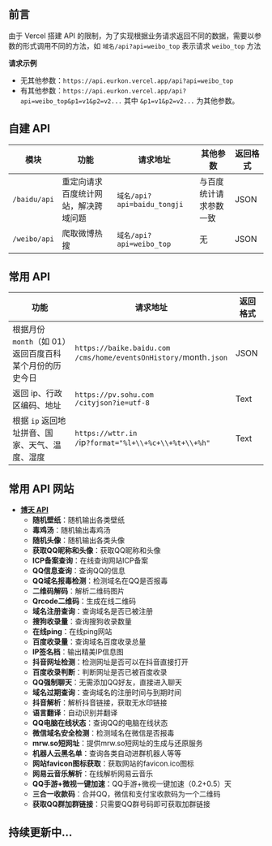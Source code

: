 ## 前言

由于 Vercel 搭建 API 的限制，为了实现根据业务请求返回不同的数据，需要以参数的形式调用不同的方法，如 `域名/api?api=weibo_top` 表示请求 `weibo_top` 方法

**请求示例**
  - 无其他参数：`https://api.eurkon.vercel.app/api?api=weibo_top`
  - 有其他参数：`https://api.eurkon.vercel.app/api?api=weibo_top&p1=v1&p2=v2...` 其中 `&p1=v1&p2=v2...` 为其他参数。

## 自建 API

| 模块 | 功能 | 请求地址 | 其他参数 | 返回格式 |
| --- | --- | --- | --- | --- |
| `/baidu/api` | 重定向请求百度统计网站，解决跨域问题 | `域名/api?api=baidu_tongji` | 与百度统计请求参数一致 | JSON |
| `/weibo/api` | 爬取微博热搜 | `域名/api?api=weibo_top` | 无 | JSON |

## 常用 API

| 功能 | 请求地址 | 返回格式 |
| --- | --- | --- |
| 根据月份 `month`（如 01）返回百度百科某个月份的历史今日 | `https://baike.baidu.com`<br>`/cms/home/eventsOnHistory/`month`.json` | JSON | 
| 返回 ip、行政区编码、地址 | `https://pv.sohu.com`<br>`/cityjson?ie=utf-8` | Text |
| 根据 `ip` 返回地址拼音、国家、天气、温度、湿度| `https://wttr.in`<br>`/`ip`?format="%l+\\+%c+\\+%t+\\+%h"` | Text |

## 常用 API 网站

- **[博天 API](https://api.btstu.cn/)**
  - **随机壁纸**：随机输出各类壁纸
  - **毒鸡汤**：随机输出毒鸡汤
  - **随机头像**：随机输出各类头像
  - **获取QQ昵称和头像**：获取QQ昵称和头像
  - **ICP备案查询**：在线查询网站ICP备案
  - **QQ信息查询**：查询QQ的信息
  - **QQ域名报毒检测**：检测域名在QQ是否报毒
  - **二维码解码**：解析二维码图片
  - **Qrcode二维码**：生成在线二维码
  - **域名注册查询**：查询域名是否已被注册
  - **搜狗收录量**：查询搜狗收录数量
  - **在线ping**：在线ping网站
  - **百度收录量**：查询域名百度收录总量
  - **IP签名档**：输出精美IP信息图
  - **抖音网址检测**：检测网址是否可以在抖音直接打开
  - **百度收录判断**：判断网址是否已被百度收录
  - **QQ强制聊天**：无需添加QQ好友，直接进入聊天
  - **域名过期查询**：查询域名的注册时间与到期时间
  - **抖音解析**：解析抖音链接，获取无水印链接
  - **语言翻译**：自动识别并翻译
  - **QQ电脑在线状态**：查询QQ的电脑在线状态
  - **微信域名安全检测**：检测域名在微信是否报毒
  - **mrw.so短网址**：提供mrw.so短网址的生成与还原服务
  - **机器人云黑名单**：查询各类自动进群机器人等等
  - **网站favicon图标获取**：获取网站的favicon.ico图标
  - **网易云音乐解析**：在线解析网易云音乐
  - **QQ手游+微视一键加速**：QQ手游+微视一键加速（0.2+0.5）天
  - **三合一收款码**：合并QQ，微信和支付宝收款码为一个二维码
  - **获取QQ群加群链接**：只需要QQ群号码即可获取加群链接

## 持续更新中...